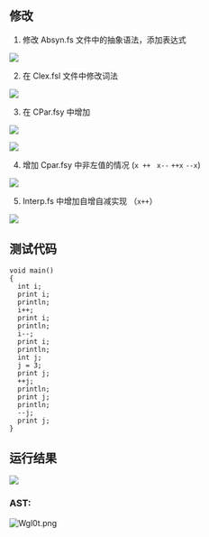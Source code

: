 ## 修改

1. 修改 Absyn.fs 文件中的抽象语法，添加表达式

![](https://s3.bmp.ovh/imgs/2022/06/02/5c2e5f1e2f13a3d5.png)



2. 在 Clex.fsl 文件中修改词法

![](https://s3.bmp.ovh/imgs/2022/06/02/3d6a6be4545e3d87.png)



3. 在 CPar.fsy 中增加 

![](https://s3.bmp.ovh/imgs/2022/06/02/bad00831effad589.png) 

![](https://s3.bmp.ovh/imgs/2022/06/02/9b6aa1ec7621a076.png)



4. 增加 Cpar.fsy 中非左值的情况 (`x ++ ` `x--` `++x` `--x`)

![](https://s3.bmp.ovh/imgs/2022/06/02/326b1a537c68ea83.png)

5. Interp.fs 中增加自增自减实现 （`x++`）

![](https://s3.bmp.ovh/imgs/2022/06/02/30addde1ebf5d7c3.png)



## 测试代码

```
void main()
{
  int i;
  print i;
  println;
  i++;
  print i;
  println;
  i--;
  print i;
  println;
  int j;
  j = 3;
  print j;
  ++j;
  println;
  print j;
  println;
  --j;
  print j;
}
```



## 运行结果

![](https://s3.bmp.ovh/imgs/2022/06/02/3a4ac759346906ef.png)

### AST:

![Wgl0t.png](https://s1.328888.xyz/2022/06/02/Wgl0t.png)

